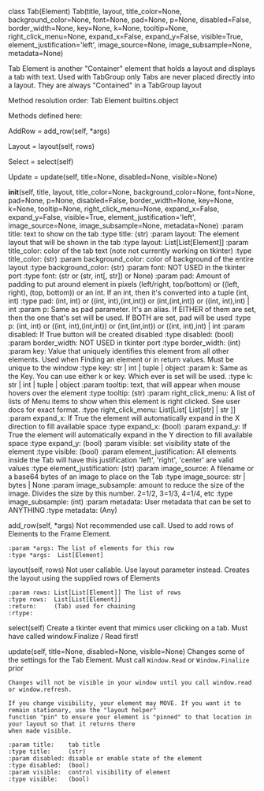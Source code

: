 class Tab(Element)
      Tab(title, layout, title_color=None, background_color=None, font=None, pad=None, p=None, disabled=False, border_width=None, key=None, k=None, tooltip=None, right_click_menu=None, expand_x=False, expand_y=False, visible=True, element_justification='left', image_source=None, image_subsample=None, metadata=None)
 
Tab Element is another "Container" element that holds a layout and displays a tab with text. Used with TabGroup only
Tabs are never placed directly into a layout.  They are always "Contained" in a TabGroup layout
 
    

Method resolution order:
    Tab
    Element
    builtins.object

Methods defined here:

AddRow = add_row(self, *args)

Layout = layout(self, rows)

Select = select(self)

Update = update(self, title=None, disabled=None, visible=None)

__init__(self, title, layout, title_color=None, background_color=None, font=None, pad=None, p=None, disabled=False, border_width=None, key=None, k=None, tooltip=None, right_click_menu=None, expand_x=False, expand_y=False, visible=True, element_justification='left', image_source=None, image_subsample=None, metadata=None)
    :param title:                 text to show on the tab
    :type title:                  (str)
    :param layout:                The element layout that will be shown in the tab
    :type layout:                 List[List[Element]]
    :param title_color:           color of the tab text (note not currently working on tkinter)
    :type title_color:            (str)
    :param background_color:      color of background of the entire layout
    :type background_color:       (str)
    :param font:                  NOT USED in the tkinter port
    :type font:                   (str or (str, int[, str]) or None)
    :param pad:                   Amount of padding to put around element in pixels (left/right, top/bottom) or ((left, right), (top, bottom)) or an int. If an int, then it's converted into a tuple (int, int)
    :type pad:                    (int, int) or ((int, int),(int,int)) or (int,(int,int)) or  ((int, int),int) | int
    :param p:                     Same as pad parameter.  It's an alias. If EITHER of them are set, then the one that's set will be used. If BOTH are set, pad will be used
    :type p:                      (int, int) or ((int, int),(int,int)) or (int,(int,int)) or  ((int, int),int) | int
    :param disabled:              If True button will be created disabled
    :type disabled:               (bool)
    :param border_width:          NOT USED in tkinter port
    :type border_width:           (int)
    :param key:                   Value that uniquely identifies this element from all other elements. Used when Finding an element or in return values. Must be unique to the window
    :type key:                    str | int | tuple | object
    :param k:                     Same as the Key. You can use either k or key. Which ever is set will be used.
    :type k:                      str | int | tuple | object
    :param tooltip:               text, that will appear when mouse hovers over the element
    :type tooltip:                (str)
    :param right_click_menu:      A list of lists of Menu items to show when this element is right clicked. See user docs for exact format.
    :type right_click_menu:       List[List[ List[str] | str ]]
    :param expand_x:              If True the element will automatically expand in the X direction to fill available space
    :type expand_x:               (bool)
    :param expand_y:              If True the element will automatically expand in the Y direction to fill available space
    :type expand_y:               (bool)
    :param visible:               set visibility state of the element
    :type visible:                (bool)
    :param element_justification: All elements inside the Tab will have this justification 'left', 'right', 'center' are valid values
    :type element_justification:  (str)
    :param image_source:          A filename or a base64 bytes of an image to place on the Tab
    :type image_source:            str | bytes | None
    :param image_subsample:       amount to reduce the size of the image. Divides the size by this number. 2=1/2, 3=1/3, 4=1/4, etc
    :type image_subsample:        (int)
    :param metadata:              User metadata that can be set to ANYTHING
    :type metadata:               (Any)

add_row(self, *args)
    Not recommended use call.  Used to add rows of Elements to the Frame Element.
     
    :param *args: The list of elements for this row
    :type *args:  List[Element]

layout(self, rows)
    Not user callable.  Use layout parameter instead. Creates the layout using the supplied rows of Elements
     
    :param rows: List[List[Element]] The list of rows
    :type rows:  List[List[Element]]
    :return:     (Tab) used for chaining
    :rtype:

select(self)
    Create a tkinter event that mimics user clicking on a tab. Must have called window.Finalize / Read first!

update(self, title=None, disabled=None, visible=None)
    Changes some of the settings for the Tab Element. Must call `Window.Read` or `Window.Finalize` prior
     
    Changes will not be visible in your window until you call window.read or window.refresh.
     
    If you change visibility, your element may MOVE. If you want it to remain stationary, use the "layout helper"
    function "pin" to ensure your element is "pinned" to that location in your layout so that it returns there
    when made visible.
     
    :param title:    tab title
    :type title:     (str)
    :param disabled: disable or enable state of the element
    :type disabled:  (bool)
    :param visible:  control visibility of element
    :type visible:   (bool)
